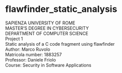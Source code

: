 # flawfinder_static_analysis
SAPIENZA UNIVERSITY OF ROME<br/>
MASTER’S DEGREE IN CYBERSECURITY<br/>
DEPARTMENT OF COMPUTER SCIENCE<br/>
Project 1<br/>
Static analysis of a C code fragment using flawfinder<br/>
Author: Marco Ruvolo<br/>
Matricola number: 1883257<br/>
Professor: Daniele Friolo<br/>
Course: Security in Software Applications<br/>
